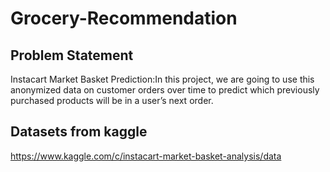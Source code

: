 # Grocery-Recommendation
## Problem Statement 
Instacart Market Basket Prediction:In this project, we are going to use this anonymized data on customer orders over time to predict which previously purchased products will be in a user’s next order.
## Datasets from kaggle
https://www.kaggle.com/c/instacart-market-basket-analysis/data
